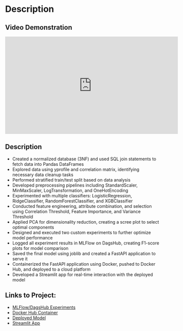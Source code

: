 # Description

## Video Demonstration
<iframe width="560" height="315" src="https://www.youtube.com/embed/9wYlM6hy2Kg" frameborder="0" allow="autoplay; encrypted-media" allowfullscreen></iframe>

## Description
- Created a normalized database (3NF) and used SQL join statements to fetch data into Pandas DataFrames
- Explored data using yprofile and correlation matrix, identifying necessary data cleanup tasks
- Performed stratified train/test split based on data analysis
- Developed preprocessing pipelines including StandardScaler, MinMaxScaler, LogTransformation, and OneHotEncoding
- Experimented with multiple classifiers: LogisticRegression, RidgeClassifier, RandomForestClassifier, and XGBClassifier
- Conducted feature engineering, attribute combination, and selection using Correlation Threshold, Feature Importance, and Variance Threshold
- Applied PCA for dimensionality reduction, creating a scree plot to select optimal components
- Designed and executed two custom experiments to further optimize model performance
- Logged all experiment results in MLFlow on DagsHub, creating F1-score plots for model comparison
- Saved the final model using joblib and created a FastAPI application to serve it
- Containerized the FastAPI application using Docker, pushed to Docker Hub, and deployed to a cloud platform
- Developed a Streamlit app for real-time interaction with the deployed model

## Links to Project: 
- [MLFlow/DagsHub Experiments](https://dagshub.com/singhvarunnn789/EAS503.mlflow/#/experiments/3/runs/39cec5d898fe4322a96519de965399a9)
- [Docker Hub Container](https://hub.docker.com/repository/docker/singhvarunnn789/heart-disease-predictor/general)
- [Deployed Model](https://heart-disease-predictor-latest.onrender.com/)
- [Streamlit App](https://apprender-ghfqkbcthxbxrfdgcomw23.streamlit.app/)
